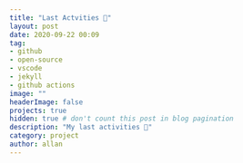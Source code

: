 ```yaml
---
title: "Last Actvities 📃"
layout: post
date: 2020-09-22 00:09
tag: 
- github
- open-source
- vscode
- jekyll
- github actions
image: ""
headerImage: false
projects: true
hidden: true # don't count this post in blog pagination
description: "My last activities 📃"
category: project
author: allan
---
```


<!--START_SECTION:activity-->

<!--END_SECTION:activity-->

